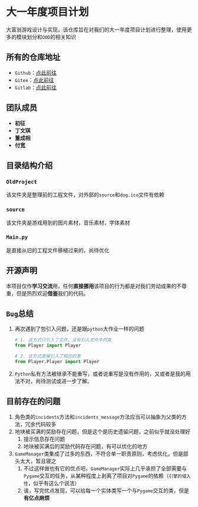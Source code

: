 # 大一年度项目计划

大富翁游戏设计与实现，该仓库旨在对我们的大一年度项目计划进行整理，使用更多的模块划分和`OOD`的相关知识

## 所有的仓库地址

- `Github`：[点此前往](https://github.com/HITWH-18-331/Monopoly)
- `Gitee`：[点此前往](https://gitee.com/rikdon/Monopoly)
- `Gitlab`：[点此前往](https://gitlab.com/Rik-Don/monopoly)

## 团队成员

- **初征**
- **丁文琪**
- **董成相**
- **付宽**

## 目录结构介绍

### `OldProject`

该文件夹是整理前的工程文件，对外部的`source`和`dog.ico`文件有依赖

### `source`

该文件夹是游戏用到的图片素材，音乐素材，字体素材

### `Main.py`

是直接从旧的工程文件移植过来的，尚待优化

## 开源声明

本项目仅作**学习交流**用，任何**直接挪用**该项目的行为都是对我们劳动成果的不尊重，但是热烈欢迎**借鉴**我们的代码。

## `Bug`总结

1. 再次遇到了包引入问题，还是跟`python`大作业一样的问题

    ```python
    # 1. 该方式只引入了文件，没有引入文件中的类
    from Player import Player
    
    # 2. 该方式直接引入了相应的类
    from Player.Player import Player
    ```

2. `Python`私有方法被继承不能重写，或者说重写是没有作用的，又或者是我的用法不对，尚待测试或进一步了解。

## 目前存在的问题

1. 角色类的`incidents`方法和`incidents_message`方法应当可以抽象为父类的方法，冗余代码较多
2. 地块被买满的奖励存在问题，但是这个是历史遗留问题，之前似乎就没处理好
    1. 提示信息存在问题
    2. 地块被买满后的奖励代码存在问题，有可以优化的地方
3. `GameManager`类集成了过多的东西，不符合单一职责原则，考虑优化，但是部头太大，暂且寝之
    1. 不过这样做也有它的优点吧，`GameManager`实际上几乎承担了全部需要与`Pygame`交互的任务，从某种程度上剥离了项目对`Pygame`的依赖（`引擎的侵入性`，似乎有这么个说法）
    2. 诶，写完优点发现，可以给每一个实体类写一个与`Pygame`交互的类，但是**有亿点麻烦**
